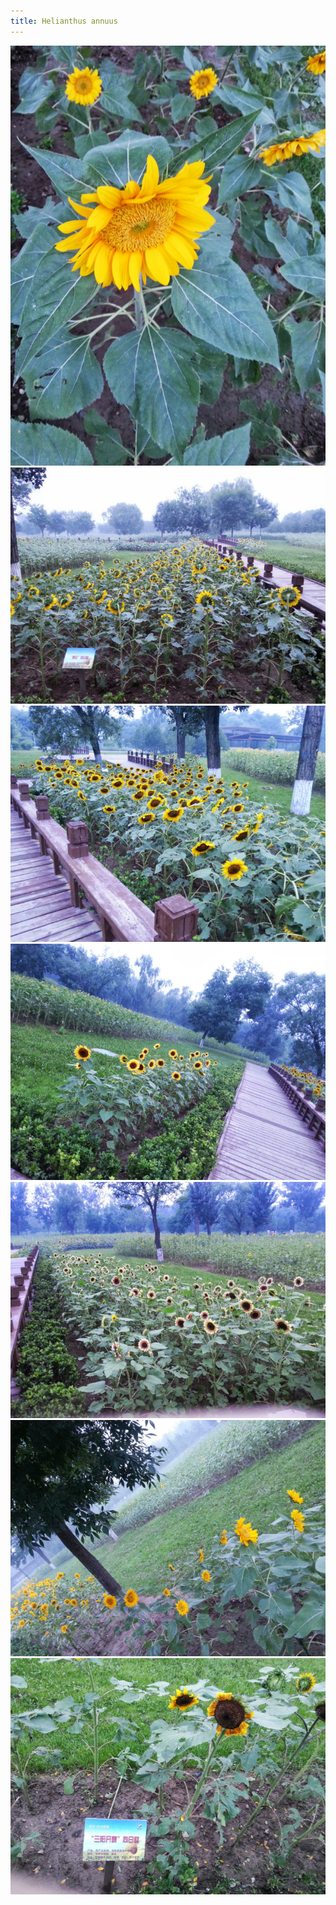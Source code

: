 ```yaml
---
title: Helianthus annuus
---
```


![](/images/xiaonei/sunflower_1.jpg)
![](/images/xiaonei/sunflower_2.jpg)
![](/images/xiaonei/sunflower_3.jpg)
![](/images/xiaonei/sunflower_4.jpg)
![](/images/xiaonei/sunflower_5.jpg)
![](/images/xiaonei/sunflower_6.jpg)
![](/images/xiaonei/sunflower_7.jpg)
